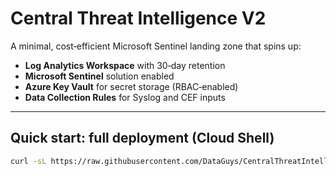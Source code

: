 # Central Threat Intelligence V2

A minimal, cost‑efficient Microsoft Sentinel landing zone that spins up:

* **Log Analytics Workspace** with 30‑day retention
* **Microsoft Sentinel** solution enabled
* **Azure Key Vault** for secret storage (RBAC‑enabled)
* **Data Collection Rules** for Syslog and CEF inputs

---

## Quick start: full deployment (Cloud Shell)

```bash
curl -sL https://raw.githubusercontent.com/DataGuys/CentralThreatIntelligenceV2/main/scripts/deploy-cti.sh | bash
